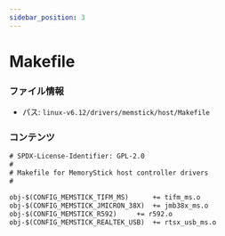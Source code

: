 ```yaml
---
sidebar_position: 3
---
```

# Makefile

### ファイル情報

- パス: `linux-v6.12/drivers/memstick/host/Makefile`

### コンテンツ

```txt
# SPDX-License-Identifier: GPL-2.0
#
# Makefile for MemoryStick host controller drivers
#

obj-$(CONFIG_MEMSTICK_TIFM_MS)		+= tifm_ms.o
obj-$(CONFIG_MEMSTICK_JMICRON_38X)	+= jmb38x_ms.o
obj-$(CONFIG_MEMSTICK_R592)		+= r592.o
obj-$(CONFIG_MEMSTICK_REALTEK_USB)	+= rtsx_usb_ms.o

```
